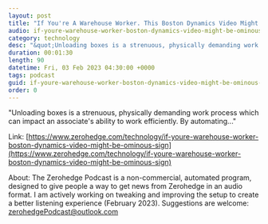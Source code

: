 ```yaml
---
layout: post
title: "If You're A Warehouse Worker. This Boston Dynamics Video Might Be An Ominous Sign"
audio: if-youre-warehouse-worker-boston-dynamics-video-might-be-ominous-sign-1
category: technology
desc: "&quot;Unloading boxes is a strenuous, physically demanding work process which can impact an associate's ability to work efficiently. By automating...&quot; "
duration: 00:01:30
length: 90
datetime: Fri, 03 Feb 2023 04:30:00 +0000
tags: podcast
guid: if-youre-warehouse-worker-boston-dynamics-video-might-be-ominous-sign-0
order: 0
---
```

&quot;Unloading boxes is a strenuous, physically demanding work process which can impact an associate's ability to work efficiently. By automating...&quot; 

Link: [https://www.zerohedge.com/technology/if-youre-warehouse-worker-boston-dynamics-video-might-be-ominous-sign](https://www.zerohedge.com/technology/if-youre-warehouse-worker-boston-dynamics-video-might-be-ominous-sign)

About: The Zerohedge Podcast is a non-commercial, automated program, designed to give people a way to get news from Zerohedge in an audio format.  I am actively working on tweaking and improving the setup to create a better listening experience (February 2023).  Suggestions are welcome: [zerohedgePodcast@outlook.com](mailto:zerohedgePodcast@outlook.com)